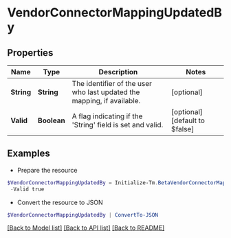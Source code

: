 # VendorConnectorMappingUpdatedBy
## Properties

Name | Type | Description | Notes
------------ | ------------- | ------------- | -------------
**String** | **String** | The identifier of the user who last updated the mapping, if available. | [optional] 
**Valid** | **Boolean** | A flag indicating if the &#39;String&#39; field is set and valid. | [optional] [default to $false]

## Examples

- Prepare the resource
```powershell
$VendorConnectorMappingUpdatedBy = Initialize-Tm.BetaVendorConnectorMappingUpdatedBy  -String user-67891 `
 -Valid true
```

- Convert the resource to JSON
```powershell
$VendorConnectorMappingUpdatedBy | ConvertTo-JSON
```

[[Back to Model list]](../README.md#documentation-for-models) [[Back to API list]](../README.md#documentation-for-api-endpoints) [[Back to README]](../README.md)

